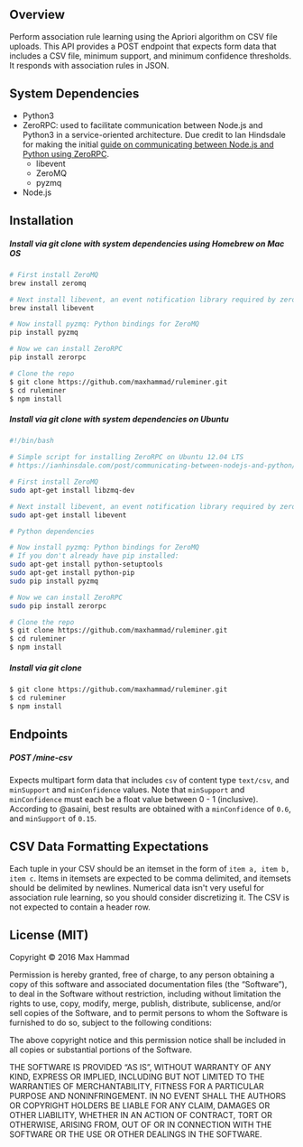 ## Overview

Perform association rule learning using the Apriori algorithm on CSV file uploads. This API provides a POST endpoint that expects form data that includes a CSV file, minimum support, and minimum confidence thresholds. It responds with association rules in JSON. 

## System Dependencies
* Python3
* ZeroRPC: used to facilitate communication between Node.js and Python3 in a service-oriented architecture. Due credit to Ian Hindsdale for making the initial [guide on communicating between Node.js and Python using ZeroRPC](https://ianhinsdale.com/post/communicating-between-nodejs-and-python/).
   * libevent 
   * ZeroMQ
   * pyzmq
* Node.js


## Installation

##### Install via git clone with system dependencies using Homebrew on Mac OS
```bash
# First install ZeroMQ
brew install zeromq

# Next install libevent, an event notification library required by zerorpc
brew install libevent

# Now install pyzmq: Python bindings for ZeroMQ
pip install pyzmq

# Now we can install ZeroRPC
pip install zerorpc

# Clone the repo
$ git clone https://github.com/maxhammad/ruleminer.git
$ cd ruleminer
$ npm install
```


##### Install via git clone with system dependencies on Ubuntu 
```bash
#!/bin/bash

# Simple script for installing ZeroRPC on Ubuntu 12.04 LTS
# https://ianhinsdale.com/post/communicating-between-nodejs-and-python/

# First install ZeroMQ
sudo apt-get install libzmq-dev

# Next install libevent, an event notification library required by zerorpc
sudo apt-get install libevent

# Python dependencies

# Now install pyzmq: Python bindings for ZeroMQ
# If you don't already have pip installed:
sudo apt-get install python-setuptools
sudo apt-get install python-pip
sudo pip install pyzmq

# Now we can install ZeroRPC
sudo pip install zerorpc

# Clone the repo
$ git clone https://github.com/maxhammad/ruleminer.git
$ cd ruleminer
$ npm install
```

##### Install via git clone

```bash
$ git clone https://github.com/maxhammad/ruleminer.git
$ cd ruleminer
$ npm install
```

## Endpoints
##### POST /mine-csv
Expects multipart form data that includes ```csv``` of content type ```text/csv```, and  ```minSupport``` and ```minConfidence``` values. Note that ```minSupport``` and ```minConfidence``` must each be a float value between 0 - 1 (inclusive). According to @asaini, best results are obtained with a ```minConfidence``` of ```0.6```, and ```minSupport``` of ```0.15```. 

## CSV Data Formatting Expectations
Each tuple in your CSV should be an itemset in the form of ```item a, item b, item c```. Items in itemsets are expected to be comma delimited, and itemsets should be delimited by newlines. Numerical data isn't very useful for association rule learning, so you should consider discretizing it. The CSV is not expected to contain a header row.

## License (MIT)

Copyright © 2016 Max Hammad

Permission is hereby granted, free of charge, to any person
obtaining a copy of this software and associated documentation
files (the “Software”), to deal in the Software without
restriction, including without limitation the rights to use,
copy, modify, merge, publish, distribute, sublicense, and/or sell
copies of the Software, and to permit persons to whom the
Software is furnished to do so, subject to the following
conditions:

The above copyright notice and this permission notice shall be
included in all copies or substantial portions of the Software.

THE SOFTWARE IS PROVIDED “AS IS”, WITHOUT WARRANTY OF ANY KIND,
EXPRESS OR IMPLIED, INCLUDING BUT NOT LIMITED TO THE WARRANTIES
OF MERCHANTABILITY, FITNESS FOR A PARTICULAR PURPOSE AND
NONINFRINGEMENT. IN NO EVENT SHALL THE AUTHORS OR COPYRIGHT
HOLDERS BE LIABLE FOR ANY CLAIM, DAMAGES OR OTHER LIABILITY,
WHETHER IN AN ACTION OF CONTRACT, TORT OR OTHERWISE, ARISING
FROM, OUT OF OR IN CONNECTION WITH THE SOFTWARE OR THE USE OR
OTHER DEALINGS IN THE SOFTWARE.


